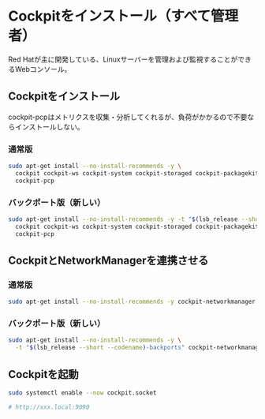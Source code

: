# Cockpitをインストール（すべて管理者）
Red Hatが主に開発している、Linuxサーバーを管理および監視することができるWebコンソール。

## Cockpitをインストール
cockpit-pcpはメトリクスを収集・分析してくれるが、負荷がかかるので不要ならインストールしない。

### 通常版
```bash
sudo apt-get install --no-install-recommends -y \
  cockpit cockpit-ws cockpit-system cockpit-storaged cockpit-packagekit \
  cockpit-pcp
```

### バックポート版（新しい）
```bash
sudo apt-get install --no-install-recommends -y -t "$(lsb_release --short --codename)-backports" \
  cockpit cockpit-ws cockpit-system cockpit-storaged cockpit-packagekit \
  cockpit-pcp
```

## CockpitとNetworkManagerを連携させる
### 通常版
```bash
sudo apt-get install --no-install-recommends -y cockpit-networkmanager
```

### バックポート版（新しい）
```bash
sudo apt-get install --no-install-recommends -y \
  -t "$(lsb_release --short --codename)-backports" cockpit-networkmanager
```

## Cockpitを起動
```bash
sudo systemctl enable --now cockpit.socket

# http://xxx.local:9090
```
